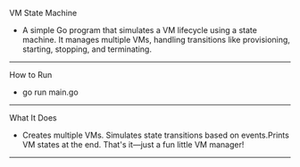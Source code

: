 VM State Machine
- A simple Go program that simulates a VM lifecycle using a state machine. It manages multiple VMs, handling transitions like provisioning, starting, stopping, and terminating.

-----------------------------
How to Run
- go run main.go
----------------------------

What It Does
- Creates multiple VMs. Simulates state transitions based on events.Prints VM states at the end. That's it—just a fun little VM manager! 
----------------------------------------
